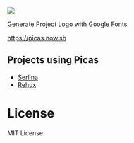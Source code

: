 ![](https://ws1.sinaimg.cn/large/006tNbRwly1fydc8lgsgrj31kw0hk0uc.jpg)

Generate Project Logo with Google Fonts

https://picas.now.sh

## Projects using Picas

- [Serlina](https://github.com/djyde/serlina)
- [Rehux](https://github.com/djyde/rehux)

# License

MIT License
